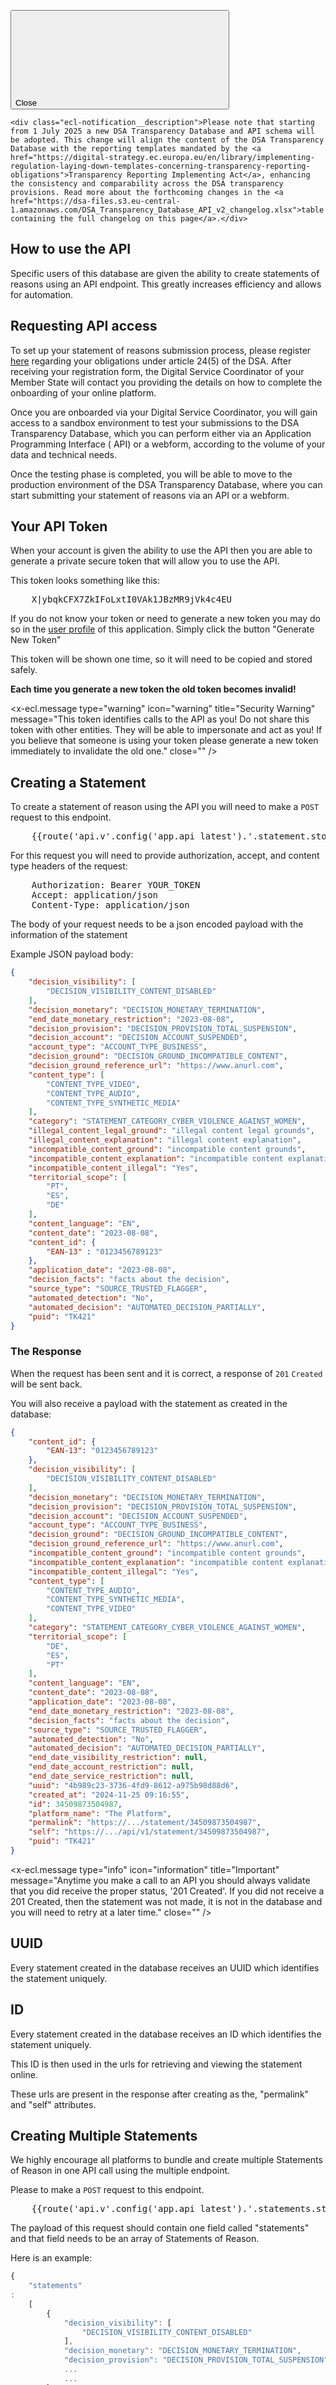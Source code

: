 <div class="ecl-notification ecl-notification--info" data-ecl-notification="" role="alert" data-ecl-auto-init="Notification" data-ecl-auto-initialized="true">

<svg class="ecl-icon ecl-icon--l ecl-notification__icon" focusable="false" aria-hidden="false" role="img">
    <title>Information</title>
    <use xlink:href="/static/ecl/images/icons/sprites/icons.svg#information"></use>
  </svg>
  <div class="ecl-notification__content"><button class="ecl-button ecl-button--tertiary ecl-notification__close ecl-button--icon-only" type="button" data-ecl-notification-close=""><span class="ecl-button__container"><span class="ecl-button__label" data-ecl-label="true">Close</span><svg class="ecl-icon ecl-icon--m ecl-button__icon" focusable="false" aria-hidden="true" data-ecl-icon="">
        </svg></span></button>

    <div class="ecl-notification__description">Please note that starting from 1 July 2025 a new DSA Transparency Database and API schema will be adopted. This change will align the content of the DSA Transparency Database with the reporting templates mandated by the <a href="https://digital-strategy.ec.europa.eu/en/library/implementing-regulation-laying-down-templates-concerning-transparency-reporting-obligations">Transparency Reporting Implementing Act</a>, enhancing the consistency and comparability across the DSA transparency provisions. Read more about the forthcoming changes in the <a href="https://dsa-files.s3.eu-central-1.amazonaws.com/DSA_Transparency_Database_API_v2_changelog.xlsx">table containing the full changelog on this page</a>.</div>

  </div>
</div>

## How to use the API

Specific users of this database are given the ability to create
statements of reasons using an API endpoint. This greatly increases
efficiency and allows for automation.

## Requesting API access

To set up your statement of reasons submission process, please
register [here](https://ec.europa.eu/eusurvey/runner/DSA-ComplianceStamentsReasons) regarding your obligations under
article 24(5) of the DSA.
After receiving your registration form, the Digital Service Coordinator of your Member State will contact you providing
the details on how to complete the onboarding of your online platform.

Once you are onboarded via your Digital Service Coordinator, you will gain access to a sandbox environment to test your
submissions to the DSA Transparency Database, which you can perform either via an Application Programming Interface (
API) or a webform, according to the volume of your data and technical needs.

Once the testing phase is completed, you will be able to move to the production environment of the DSA Transparency
Database, where you can start submitting your statement of reasons via an API or a webform.

## Your API Token

When your account is given the ability to use the API then you are able to
generate a private secure token that will allow you to use the API.

This token looks something like this:

<pre>
    X|ybqkCFX7ZkIFoLxtI0VAk1JBzMR9jVk4c4EU
</pre>

If you do not know your token or need to generate a new token you may do so
in the [user profile](/profile/start) of this application. Simply click the button "Generate New Token"

This token will be shown one time, so it will need to be copied and stored safely.

__Each time you generate a new token the old token becomes invalid!__

<x-ecl.message type="warning" icon="warning" title="Security Warning" message="This token identifies
calls to the API as you! Do not share this token with other entities.
They will be able to impersonate and act as you! If you believe that someone is using your token
please generate a new token immediately to invalidate the old one." close="" />

## Creating a Statement

To create a statement of reason using the API you will need to make a
```POST``` request to this endpoint.

<pre>
    {{route('api.v'.config('app.api_latest').'.statement.store')}}
</pre>

For this request you will need to provide authorization, accept, and content type
headers of the request:

<pre>
    Authorization: Bearer YOUR_TOKEN
    Accept: application/json
    Content-Type: application/json
</pre>

The body of your request needs to be a json encoded payload with the information of the statement

Example JSON payload body:

```json
{
    "decision_visibility": [
        "DECISION_VISIBILITY_CONTENT_DISABLED"
    ],
    "decision_monetary": "DECISION_MONETARY_TERMINATION",
    "end_date_monetary_restriction": "2023-08-08",
    "decision_provision": "DECISION_PROVISION_TOTAL_SUSPENSION",
    "decision_account": "DECISION_ACCOUNT_SUSPENDED",
    "account_type": "ACCOUNT_TYPE_BUSINESS",
    "decision_ground": "DECISION_GROUND_INCOMPATIBLE_CONTENT",
    "decision_ground_reference_url": "https://www.anurl.com",
    "content_type": [
        "CONTENT_TYPE_VIDEO",
        "CONTENT_TYPE_AUDIO",
        "CONTENT_TYPE_SYNTHETIC_MEDIA"
    ],
    "category": "STATEMENT_CATEGORY_CYBER_VIOLENCE_AGAINST_WOMEN",
    "illegal_content_legal_ground": "illegal content legal grounds",
    "illegal_content_explanation": "illegal content explanation",
    "incompatible_content_ground": "incompatible content grounds",
    "incompatible_content_explanation": "incompatible content explanation",
    "incompatible_content_illegal": "Yes",
    "territorial_scope": [
        "PT",
        "ES",
        "DE"
    ],
    "content_language": "EN",
    "content_date": "2023-08-08",
    "content_id": {
        "EAN-13" : "0123456789123"
    },
    "application_date": "2023-08-08",
    "decision_facts": "facts about the decision",
    "source_type": "SOURCE_TRUSTED_FLAGGER",
    "automated_detection": "No",
    "automated_decision": "AUTOMATED_DECISION_PARTIALLY",
    "puid": "TK421"
}
```

### The Response

When the request has been sent and it is correct, a response of ```201``` ```Created``` will be
sent back.

You will also receive a payload with the statement as created in the database:

```json
{    
    "content_id": {
        "EAN-13": "0123456789123"
    },
    "decision_visibility": [
        "DECISION_VISIBILITY_CONTENT_DISABLED"
    ],
    "decision_monetary": "DECISION_MONETARY_TERMINATION",
    "decision_provision": "DECISION_PROVISION_TOTAL_SUSPENSION",
    "decision_account": "DECISION_ACCOUNT_SUSPENDED",
    "account_type": "ACCOUNT_TYPE_BUSINESS",
    "decision_ground": "DECISION_GROUND_INCOMPATIBLE_CONTENT",
    "decision_ground_reference_url": "https://www.anurl.com",
    "incompatible_content_ground": "incompatible content grounds",
    "incompatible_content_explanation": "incompatible content explanation",
    "incompatible_content_illegal": "Yes",
    "content_type": [
        "CONTENT_TYPE_AUDIO",
        "CONTENT_TYPE_SYNTHETIC_MEDIA",
        "CONTENT_TYPE_VIDEO"
    ],
    "category": "STATEMENT_CATEGORY_CYBER_VIOLENCE_AGAINST_WOMEN",
    "territorial_scope": [
        "DE",
        "ES",
        "PT"
    ],
    "content_language": "EN",
    "content_date": "2023-08-08",
    "application_date": "2023-08-08",
    "end_date_monetary_restriction": "2023-08-08",
    "decision_facts": "facts about the decision",
    "source_type": "SOURCE_TRUSTED_FLAGGER",
    "automated_detection": "No",
    "automated_decision": "AUTOMATED_DECISION_PARTIALLY",
    "end_date_visibility_restriction": null,
    "end_date_account_restriction": null,
    "end_date_service_restriction": null,
    "uuid": "4b989c23-3736-4fd9-8612-a975b98d88d6",
    "created_at": "2024-11-25 09:16:55",
    "id": 34509873504987,
    "platform_name": "The Platform",
    "permalink": "https://.../statement/34509873504987",
    "self": "https://.../api/v1/statement/34509873504987",
    "puid": "TK421"
}
```

<x-ecl.message type="info" icon="information" title="Important" message="Anytime you make a call
to an API you should always validate that you did receive the proper status, '201 Created'.
If you did not receive a 201 Created, then the statement was not made, it is not in the database
and you will need to retry at a later time." close="" />

## UUID

Every statement created in the database receives an UUID which identifies the statement uniquely.

## ID

Every statement created in the database receives an ID which identifies the statement uniquely.

This ID is then used in the urls for retrieving and viewing the statement online.

These urls are present in the response after creating as the, "permalink" and "self" attributes.

## Creating Multiple Statements

We highly encourage all platforms to bundle and create multiple Statements of Reason in one API call using the multiple
endpoint.

Please to make a ```POST``` request to this endpoint.

<pre>
    {{route('api.v'.config('app.api_latest').'.statements.store')}}
</pre>

The payload of this request should contain one field called "statements" and that field
needs to be an array of Statements of Reason.

Here is an example:

```javascript
{
    "statements"
:
    [
        {
            "decision_visibility": [
                "DECISION_VISIBILITY_CONTENT_DISABLED"
            ],
            "decision_monetary": "DECISION_MONETARY_TERMINATION",
            "decision_provision": "DECISION_PROVISION_TOTAL_SUSPENSION",
            ...
            ...
        },
        {
            "decision_visibility": [
                "DECISION_VISIBILITY_CONTENT_DISABLED"
            ],
            "decision_monetary": "DECISION_MONETARY_TERMINATION",
            "decision_provision": "DECISION_PROVISION_TOTAL_SUSPENSION",
            ...
            ...
        },
        {
            "decision_visibility": [
                "DECISION_VISIBILITY_CONTENT_DISABLED"
            ],
            "decision_monetary": "DECISION_MONETARY_TERMINATION",
            "decision_provision": "DECISION_PROVISION_TOTAL_SUSPENSION",
            ...
            ...
        }
        ...
    ]
}
```

The multiple endpoint is capable of making 100 statements per call.

When the request has been sent and it is correct, a response of ```201``` ```Created``` will be
sent back.

The response payload when calling the multiple endpoint will be an array of the Statements of
Reason when successful. Each Statement of Reason will then have an
uuid, created_at, self, and permalink attribute to reflect that it was created.

```javascript
{
    "statements"
:
    [
        {
            "decision_visibility": [
                "DECISION_VISIBILITY_CONTENT_DEMOTED"
            ],
            "decision_monetary": "DECISION_MONETARY_OTHER",
            ...
            ...
            ...
                "uuid"
:
    "bf92a941-c77a-4b9d-a236-38956ae79cc5",
        "created_at"
:
    "2023-11-07 07:53:43",
        "platform_name"
:
    "The Platform",
        "puid"
:
    "b5ec958d-892a-4c11-a3f2-6a3ad597eeb1"
},
    {
        "decision_visibility"
    :
        [
            "DECISION_VISIBILITY_CONTENT_DEMOTED"
        ],
    ...
    ...
    ...
        "uuid"
    :
        "174a1921-0d9e-4864-b095-6774fb0237da",
            "created_at"
    :
        "2023-11-07 07:53:44",
            "platform_name"
    :
        "The Platform",
            "puid"
    :
        "a12b436a-33b1-4403-99b2-8c16e3c5502f"
    }
,
    {
        "decision_account"
    :
        "DECISION_ACCOUNT_SUSPENDED",
            "account_type"
    :
        "ACCOUNT_TYPE_PRIVATE",
            "decision_ground"
    :
        "DECISION_GROUND_INCOMPATIBLE_CONTENT",
    ...
    ...
    ...
        "uuid"
    :
        "b8f03bf5-b8fd-4987-ac56-6fe6ab155e9e",
            "created_at"
    :
        "2023-11-07 07:53:45",
            "platform_name"
    :
        "The Platform",
            "puid"
    :
        "649c58f6-8412-4100-b10c-010b76f5a41a"
    }
,
...
]
}
```

## Statement Attributes

The attributes of the statement take on two main forms.

* free textual (max character limits apply, see below)
* limited, the value provided needs to be one of the allowed options

When submitting statements please take care to not submit ANY personal data. On a
regular basis we will do checks on the database to ensure that no personal data has been
submitted. However, in accordance with Article 24(5), it is the obligation of providers of online platforms to ensure
that the information submitted does not contain personal data.

## Additional Explanation For Statement Attributes

Please refer to
our [Additional Explanation For Statement Attributes](/page/additional-explanation-for-statement-attributes) page for
more information about the attributes.

### Decision Visibility (decision_visibility)

This attribute tells us the visibility restriction of specific items of information provided by the
recipient of the service.

This attribute is mandatory only if the following fields are empty: decision_monetary, decision_provision and
decision_account

The value provided must be an array with at least one of the following:

<ul class='ecl-unordered-list'>
@php
    foreach (\App\Models\Statement::DECISION_VISIBILITIES as $key => $value) {
        echo "<li class='ecl-unordered-list__item'>";
        echo $key;
        echo "<ul class='ecl-unordered-list'><li class='ecl-unordered-list__item'>" . $value . "</li></ul>";
        echo "</li>\n";
    }
@endphp
</ul>

### Decision Visibility Other (decision_visibility_other)

This is required if DECISION_VISIBILITY_OTHER was the decision_visibility.

Limited to 500 characters.

### Monetary payments suspension, termination or other restriction (decision_monetary)

This is an attribute that gives information about the Monetary payments suspension, termination or other restriction

This attribute is mandatory only if the following fields are empty: decision_visibility, decision_provision and
decision_account

The value provided must be one of the following:

<ul class='ecl-unordered-list'>
@php
    foreach (\App\Models\Statement::DECISION_MONETARIES as $key => $value) {
        echo "<li class='ecl-unordered-list__item'>";
        echo $key;
        echo "<ul class='ecl-unordered-list'><li class='ecl-unordered-list__item'>" . $value . "</li></ul>";
        echo "</li>\n";
    }
@endphp
</ul>

### Decision Monetary Other (decision_monetary_other)

This is required if DECISION_MONETARY_OTHER was the decision_monetary.

Limited to 500 characters.

### Decision about the provisioning of the service (decision_provision)

This is an attribute that tells us about the suspension or termination of the provision of the service.

This attribute is mandatory only if the following fields are empty: decision_visibility, decision_monetary and
decision_account

The value provided must be one of the following:

<ul class='ecl-unordered-list'>
@php
    foreach (\App\Models\Statement::DECISION_PROVISIONS as $key => $value) {
        echo "<li class='ecl-unordered-list__item'>";
        echo $key;
        echo "<ul class='ecl-unordered-list'><li class='ecl-unordered-list__item'>" . $value . "</li></ul>";
        echo "</li>\n";
    }
@endphp
</ul>

### Decision about the account's status (decision_account)

This is an attribute that tells us about the account's status.

This attribute is mandatory only if the following fields are empty: decision_visibility, decision_monetary and
decision_provision

The value provided must be one of the following:

<ul class='ecl-unordered-list'>
@php
    foreach (\App\Models\Statement::DECISION_ACCOUNTS as $key => $value) {
        echo "<li class='ecl-unordered-list__item'>";
        echo $key;
        echo "<ul class='ecl-unordered-list'><li class='ecl-unordered-list__item'>" . $value . "</li></ul>";
        echo "</li>\n";
    }
@endphp
</ul>

### Account Type (account_type)

This is an attribute that tells us about the account's type.

This attribute is optional.

The value provided must be one of the following:

<ul class='ecl-unordered-list'>
@php
    foreach (\App\Models\Statement::ACCOUNT_TYPES as $key => $value) {
        echo "<li class='ecl-unordered-list__item'>";
        echo $key;
        echo "<ul class='ecl-unordered-list'><li class='ecl-unordered-list__item'>" . $value . "</li></ul>";
        echo "</li>\n";
    }
@endphp
</ul>

### Facts and circumstances relied on in taking the decision (decision_facts)

This is a required textual field to describe the facts and circumstances relied on in
taking the decision.

Limited to 5000 characters.

### Decision Grounds (decision_ground)

This is a required field and tells us the basis on which the decision was taken.

<ul class='ecl-unordered-list'>
@php
    foreach (\App\Models\Statement::DECISION_GROUNDS as $key => $value) {
        echo "<li class='ecl-unordered-list__item'>";
        echo $key;
        echo "<ul class='ecl-unordered-list'><li class='ecl-unordered-list__item'>" . $value . "</li></ul>";
        echo "</li>\n";
    }
@endphp
</ul>

### Decision Ground Reference Url (decision_ground_reference_url)

This is an url to the TOS or Law relied upon in taking the decision.

This is an optional attribute.

### Illegal Content Legal Grounds (illegal_content_legal_ground)

This is required if the DECISION_GROUND_ILLEGAL_CONTENT was the decision_ground.
It is the legal grounds relied on.

Limited to 500 characters.

### Illegal Content Explanation (illegal_content_explanation)

This is required if the DECISION_GROUND_ILLEGAL_CONTENT was the decision_ground.
This is a text that explains why the content was illegal.

Limited to 2000 characters.

### Incompatible Content Grounds (incompatible_content_ground)

This is required if DECISION_GROUND_INCOMPATIBLE_CONTENT was the decision_ground.
It is the reference to contractual grounds.

Limited to 500 characters.

### Incompatible Content Explanation (incompatible_content_explanation)

This is required if DECISION_GROUND_INCOMPATIBLE_CONTENT was the decision_ground.
This is a text that explains why the content is considered as incompatible on that ground.

Limited to 2000 characters.

### Incompatible Content Illegal (incompatible_content_illegal)

This is an optional attribute and it can be in the form "Yes" or "No".
This is a possibility to indicate that the content was not only considered incompatible but also illegal.

### Content Type (content_type)

This is a required attribute, and it tells us what type of content is targeted by the statement
of reason.

The value provided must be an array with at least one of the following:

<ul class='ecl-unordered-list'>
@php
    foreach (\App\Models\Statement::CONTENT_TYPES as $key => $value) {
        echo "<li class='ecl-unordered-list__item'>";
        echo $key;
        echo "<ul class='ecl-unordered-list'><li class='ecl-unordered-list__item'>" . $value . "</li></ul>";
        echo "</li>\n";
    }
@endphp
</ul>

### Content Type Other (content_type_other)

This is required if CONTENT_TYPE_OTHER was the content_type.
It is a content type that is not part of provided content type list.

Limited to 500 characters.

### Category (category)

This is a required attribute, and it tells us which category the statement belongs to.

The value provided must be one of the following:

<ul class='ecl-unordered-list'>
  <li class='ecl-unordered-list__item'>
    STATEMENT_CATEGORY_ANIMAL_WELFARE
    <ul class='ecl-unordered-list'>
      <li class='ecl-unordered-list__item'>Animal welfare</li>
    </ul>
  </li>
  <li class='ecl-unordered-list__item'>
    STATEMENT_CATEGORY_CONSUMER_INFORMATION
    <ul class='ecl-unordered-list'>
      <li class='ecl-unordered-list__item'>Consumer information infringements</li>
    </ul>
  </li>
  <li class='ecl-unordered-list__item'>
    STATEMENT_CATEGORY_CYBER_VIOLENCE
    <ul class='ecl-unordered-list'>
      <li class='ecl-unordered-list__item'>Cyber violence</li>
    </ul>
  </li>
  <li class='ecl-unordered-list__item'>
    STATEMENT_CATEGORY_CYBER_VIOLENCE_AGAINST_WOMEN
    <ul class='ecl-unordered-list'>
      <li class='ecl-unordered-list__item'>Cyber violence against women</li>
    </ul>
  </li>
  <li class='ecl-unordered-list__item'>
    STATEMENT_CATEGORY_DATA_PROTECTION_AND_PRIVACY_VIOLATIONS
    <ul class='ecl-unordered-list'>
      <li class='ecl-unordered-list__item'>Data protection and privacy violations</li>
    </ul>
  </li>
  <li class='ecl-unordered-list__item'>
    STATEMENT_CATEGORY_ILLEGAL_OR_HARMFUL_SPEECH
    <ul class='ecl-unordered-list'>
      <li class='ecl-unordered-list__item'>Illegal or harmful speech</li>
    </ul>
  </li>
  <li class='ecl-unordered-list__item'>
    STATEMENT_CATEGORY_INTELLECTUAL_PROPERTY_INFRINGEMENTS
    <ul class='ecl-unordered-list'>
      <li class='ecl-unordered-list__item'>Intellectual property infringements</li>
    </ul>
  </li>
  <li class='ecl-unordered-list__item'>
    STATEMENT_CATEGORY_NEGATIVE_EFFECTS_ON_CIVIC_DISCOURSE_OR_ELECTIONS
    <ul class='ecl-unordered-list'>
      <li class='ecl-unordered-list__item'>Negative effects on civic discourse or elections</li>
    </ul>
  </li>
  <li class='ecl-unordered-list__item'>
    STATEMENT_CATEGORY_NOT_SPECIFIED_NOTICE
    <ul class='ecl-unordered-list'>
      <li class='ecl-unordered-list__item'>Type of alleged illegal content not specified by the notifier</li>
    </ul>
  </li>
  <li class='ecl-unordered-list__item'>
    STATEMENT_CATEGORY_OTHER_VIOLATION_TC
    <ul class='ecl-unordered-list'>
      <li class='ecl-unordered-list__item'>Other violation of provider’s terms and conditions</li>
    </ul>
  </li>
  <li class='ecl-unordered-list__item'>
    STATEMENT_CATEGORY_PROTECTION_OF_MINORS
    <ul class='ecl-unordered-list'>
      <li class='ecl-unordered-list__item'>Protection of minors</li>
    </ul>
  </li>
  <li class='ecl-unordered-list__item'>
    STATEMENT_CATEGORY_RISK_FOR_PUBLIC_SECURITY
    <ul class='ecl-unordered-list'>
      <li class='ecl-unordered-list__item'>Risk for public security</li>
    </ul>
  </li>
  <li class='ecl-unordered-list__item'>
    STATEMENT_CATEGORY_SCAMS_AND_FRAUD
    <ul class='ecl-unordered-list'>
      <li class='ecl-unordered-list__item'>Scams and/or fraud</li>
    </ul>
  </li>
  <li class='ecl-unordered-list__item'>
    STATEMENT_CATEGORY_SELF_HARM
    <ul class='ecl-unordered-list'>
      <li class='ecl-unordered-list__item'>Self-harm</li>
    </ul>
  </li>
  <li class='ecl-unordered-list__item'>
    STATEMENT_CATEGORY_UNSAFE_AND_PROHIBITED_PRODUCTS
    <ul class='ecl-unordered-list'>
      <li class='ecl-unordered-list__item'>Unsafe, non-compliant or prohibited products</li>
    </ul>
  </li>
  <li class='ecl-unordered-list__item'>
    STATEMENT_CATEGORY_VIOLENCE
    <ul class='ecl-unordered-list'>
      <li class='ecl-unordered-list__item'>Violence</li>
    </ul>
  </li>
</ul>

### Additional Categories (category_addition)

This is an optional attribute, and it tells us which additional categories the statement belongs to.

The value provided must be one of the following:

<ul class='ecl-unordered-list'>
  <li class='ecl-unordered-list__item'>
    STATEMENT_CATEGORY_ANIMAL_WELFARE
    <ul class='ecl-unordered-list'>
      <li class='ecl-unordered-list__item'>Animal welfare</li>
    </ul>
  </li>
  <li class='ecl-unordered-list__item'>
    STATEMENT_CATEGORY_CONSUMER_INFORMATION
    <ul class='ecl-unordered-list'>
      <li class='ecl-unordered-list__item'>Consumer information infringements</li>
    </ul>
  </li>
  <li class='ecl-unordered-list__item'>
    STATEMENT_CATEGORY_CYBER_VIOLENCE
    <ul class='ecl-unordered-list'>
      <li class='ecl-unordered-list__item'>Cyber violence</li>
    </ul>
  </li>
  <li class='ecl-unordered-list__item'>
    STATEMENT_CATEGORY_CYBER_VIOLENCE_AGAINST_WOMEN
    <ul class='ecl-unordered-list'>
      <li class='ecl-unordered-list__item'>Cyber violence against women</li>
    </ul>
  </li>
  <li class='ecl-unordered-list__item'>
    STATEMENT_CATEGORY_DATA_PROTECTION_AND_PRIVACY_VIOLATIONS
    <ul class='ecl-unordered-list'>
      <li class='ecl-unordered-list__item'>Data protection and privacy violations</li>
    </ul>
  </li>
  <li class='ecl-unordered-list__item'>
    STATEMENT_CATEGORY_ILLEGAL_OR_HARMFUL_SPEECH
    <ul class='ecl-unordered-list'>
      <li class='ecl-unordered-list__item'>Illegal or harmful speech</li>
    </ul>
  </li>
  <li class='ecl-unordered-list__item'>
    STATEMENT_CATEGORY_INTELLECTUAL_PROPERTY_INFRINGEMENTS
    <ul class='ecl-unordered-list'>
      <li class='ecl-unordered-list__item'>Intellectual property infringements</li>
    </ul>
  </li>
  <li class='ecl-unordered-list__item'>
    STATEMENT_CATEGORY_NEGATIVE_EFFECTS_ON_CIVIC_DISCOURSE_OR_ELECTIONS
    <ul class='ecl-unordered-list'>
      <li class='ecl-unordered-list__item'>Negative effects on civic discourse or elections</li>
    </ul>
  </li>
  <li class='ecl-unordered-list__item'>
    STATEMENT_CATEGORY_NOT_SPECIFIED_NOTICE
    <ul class='ecl-unordered-list'>
      <li class='ecl-unordered-list__item'>Type of alleged illegal content not specified by the notifier</li>
    </ul>
  </li>
  <li class='ecl-unordered-list__item'>
    STATEMENT_CATEGORY_OTHER_VIOLATION_TC
    <ul class='ecl-unordered-list'>
      <li class='ecl-unordered-list__item'>Other violation of provider’s terms and conditions</li>
    </ul>
  </li>
  <li class='ecl-unordered-list__item'>
    STATEMENT_CATEGORY_PROTECTION_OF_MINORS
    <ul class='ecl-unordered-list'>
      <li class='ecl-unordered-list__item'>Protection of minors</li>
    </ul>
  </li>
  <li class='ecl-unordered-list__item'>
    STATEMENT_CATEGORY_RISK_FOR_PUBLIC_SECURITY
    <ul class='ecl-unordered-list'>
      <li class='ecl-unordered-list__item'>Risk for public security</li>
    </ul>
  </li>
  <li class='ecl-unordered-list__item'>
    STATEMENT_CATEGORY_SCAMS_AND_FRAUD
    <ul class='ecl-unordered-list'>
      <li class='ecl-unordered-list__item'>Scams and/or fraud</li>
    </ul>
  </li>
  <li class='ecl-unordered-list__item'>
    STATEMENT_CATEGORY_SELF_HARM
    <ul class='ecl-unordered-list'>
      <li class='ecl-unordered-list__item'>Self-harm</li>
    </ul>
  </li>
  <li class='ecl-unordered-list__item'>
    STATEMENT_CATEGORY_UNSAFE_AND_PROHIBITED_PRODUCTS
    <ul class='ecl-unordered-list'>
      <li class='ecl-unordered-list__item'>Unsafe, non-compliant or prohibited products</li>
    </ul>
  </li>
  <li class='ecl-unordered-list__item'>
    STATEMENT_CATEGORY_VIOLENCE
    <ul class='ecl-unordered-list'>
      <li class='ecl-unordered-list__item'>Violence</li>
    </ul>
  </li>
</ul>

### Category Specification (category_specification)

This is an optional attribute, and it tells us which additional keywords the statement belongs to.

The value provided must be an array with one or more of the following:

<ul class='ecl-unordered-list'>
  <li class='ecl-unordered-list__item'>
    KEYWORD_ANIMAL_HARM
    <ul class='ecl-unordered-list'>
      <li class='ecl-unordered-list__item'>Animal harm</li>
    </ul>
  </li>
  <li class='ecl-unordered-list__item'>
    KEYWORD_ADULT_SEXUAL_MATERIAL
    <ul class='ecl-unordered-list'>
      <li class='ecl-unordered-list__item'>Adult sexual material</li>
    </ul>
  </li>
  <li class='ecl-unordered-list__item'>
    KEYWORD_AGE_SPECIFIC_RESTRICTIONS
    <ul class='ecl-unordered-list'>
      <li class='ecl-unordered-list__item'>Age-specific restrictions</li>
    </ul>
  </li>
  <li class='ecl-unordered-list__item'>
    KEYWORD_AGE_SPECIFIC_RESTRICTIONS_MINORS
    <ul class='ecl-unordered-list'>
      <li class='ecl-unordered-list__item'>Age-specific restrictions concerning minors</li>
    </ul>
  </li>
  <li class='ecl-unordered-list__item'>
    KEYWORD_BIOMETRIC_DATA_BREACH
    <ul class='ecl-unordered-list'>
      <li class='ecl-unordered-list__item'>Biometric data breach</li>
    </ul>
  </li>
  <li class='ecl-unordered-list__item'>
    KEYWORD_BULLYING_AGAINST_GIRLS
    <ul class='ecl-unordered-list'>
      <li class='ecl-unordered-list__item'>Cyber bullying and intimidation against girls</li>
    </ul>
  </li>
  <li class='ecl-unordered-list__item'>
    KEYWORD_CHILD_SEXUAL_ABUSE_MATERIAL
    <ul class='ecl-unordered-list'>
      <li class='ecl-unordered-list__item'>Child sexual abuse material</li>
    </ul>
  </li>
  <li class='ecl-unordered-list__item'>
    KEYWORD_CHILD_SEXUAL_ABUSE_MATERIAL_DEEPFAKE
    <ul class='ecl-unordered-list'>
      <li class='ecl-unordered-list__item'>Child sexual abuse material containing deepfake or similar technology</li>
    </ul>
  </li>
  <li class='ecl-unordered-list__item'>
    KEYWORD_CONTENT_PROMOTING_EATING_DISORDERS
    <ul class='ecl-unordered-list'>
      <li class='ecl-unordered-list__item'>Content promoting eating disorders</li>
    </ul>
  </li>
  <li class='ecl-unordered-list__item'>
    KEYWORD_COORDINATED_HARM
    <ul class='ecl-unordered-list'>
      <li class='ecl-unordered-list__item'>Coordinated harm</li>
    </ul>
  </li>
  <li class='ecl-unordered-list__item'>
    KEYWORD_COPYRIGHT_INFRINGEMENT
    <ul class='ecl-unordered-list'>
      <li class='ecl-unordered-list__item'>Copyright infringements</li>
    </ul>
  </li>
  <li class='ecl-unordered-list__item'>
    KEYWORD_CYBER_BULLYING_INTIMIDATION
    <ul class='ecl-unordered-list'>
      <li class='ecl-unordered-list__item'>Cyber bullying and intimidation</li>
    </ul>
  </li>
  <li class='ecl-unordered-list__item'>
    KEYWORD_CYBER_HARASSMENT
    <ul class='ecl-unordered-list'>
      <li class='ecl-unordered-list__item'>Cyber harassment</li>
    </ul>
  </li>
  <li class='ecl-unordered-list__item'>
    KEYWORD_CYBER_HARASSMENT_AGAINST_WOMEN
    <ul class='ecl-unordered-list'>
      <li class='ecl-unordered-list__item'>Cyber harassment against women</li>
    </ul>
  </li>
  <li class='ecl-unordered-list__item'>
    KEYWORD_CYBER_INCITEMENT
    <ul class='ecl-unordered-list'>
      <li class='ecl-unordered-list__item'>Cyber incitement to hatred or violence</li>
    </ul>
  </li>
  <li class='ecl-unordered-list__item'>
    KEYWORD_CYBER_STALKING
    <ul class='ecl-unordered-list'>
      <li class='ecl-unordered-list__item'>Cyber stalking</li>
    </ul>
  </li>
  <li class='ecl-unordered-list__item'>
    KEYWORD_CYBER_STALKING_AGAINST_WOMEN
    <ul class='ecl-unordered-list'>
      <li class='ecl-unordered-list__item'>Cyber stalking against women </li>
    </ul>
  </li>
  <li class='ecl-unordered-list__item'>
    KEYWORD_DATA_FALSIFICATION
    <ul class='ecl-unordered-list'>
      <li class='ecl-unordered-list__item'>Data falsification</li>
    </ul>
  </li>
  <li class='ecl-unordered-list__item'>
    KEYWORD_DEFAMATION
    <ul class='ecl-unordered-list'>
      <li class='ecl-unordered-list__item'>Defamation</li>
    </ul>
  </li>
  <li class='ecl-unordered-list__item'>
    KEYWORD_DESIGN_INFRINGEMENT
    <ul class='ecl-unordered-list'>
      <li class='ecl-unordered-list__item'>Design infringements</li>
    </ul>
  </li>
  <li class='ecl-unordered-list__item'>
    KEYWORD_DISCRIMINATION
    <ul class='ecl-unordered-list'>
      <li class='ecl-unordered-list__item'>Discrimination</li>
    </ul>
  </li>
  <li class='ecl-unordered-list__item'>
    KEYWORD_MISINFORMATION_DISINFORMATION
    <ul class='ecl-unordered-list'>
      <li class='ecl-unordered-list__item'>Misinformation, disinformation, foreign information manipulation and interference</li>
    </ul>
  </li>
  <li class='ecl-unordered-list__item'>
    KEYWORD_FEMALE_GENDERED_DISINFORMATION
    <ul class='ecl-unordered-list'>
      <li class='ecl-unordered-list__item'>Gendered disinformation</li>
    </ul>
  </li>
  <li class='ecl-unordered-list__item'>
    KEYWORD_GEOGRAPHIC_INDICATIONS_INFRINGEMENT
    <ul class='ecl-unordered-list'>
      <li class='ecl-unordered-list__item'>Geographic indications infringements</li>
    </ul>
  </li>
  <li class='ecl-unordered-list__item'>
    KEYWORD_GEOGRAPHICAL_REQUIREMENTS
    <ul class='ecl-unordered-list'>
      <li class='ecl-unordered-list__item'>Geographical requirements</li>
    </ul>
  </li>
  <li class='ecl-unordered-list__item'>
    KEYWORD_GOODS_SERVICES_NOT_PERMITTED
    <ul class='ecl-unordered-list'>
      <li class='ecl-unordered-list__item'>Goods/services not permitted to be offered on the platform</li>
    </ul>
  </li>
  <li class='ecl-unordered-list__item'>
    KEYWORD_GROOMING_SEXUAL_ENTICEMENT_MINORS
    <ul class='ecl-unordered-list'>
      <li class='ecl-unordered-list__item'>Grooming/sexual enticement of minors</li>
    </ul>
  </li>
  <li class='ecl-unordered-list__item'>
    KEYWORD_HATE_SPEECH
    <ul class='ecl-unordered-list'>
      <li class='ecl-unordered-list__item'>Illegal incitement to violence and hatred based on protected characteristics (hate speech)</li>
    </ul>
  </li>
  <li class='ecl-unordered-list__item'>
    KEYWORD_HIDDEN_ADVERTISEMENT
    <ul class='ecl-unordered-list'>
      <li class='ecl-unordered-list__item'>Hidden advertisement or commercial communication, including by influencers</li>
    </ul>
  </li>
  <li class='ecl-unordered-list__item'>
    KEYWORD_HUMAN_EXPLOITATION
    <ul class='ecl-unordered-list'>
      <li class='ecl-unordered-list__item'>Human exploitation</li>
    </ul>
  </li>
  <li class='ecl-unordered-list__item'>
    KEYWORD_HUMAN_TRAFFICKING
    <ul class='ecl-unordered-list'>
      <li class='ecl-unordered-list__item'>Human trafficking</li>
    </ul>
  </li>
  <li class='ecl-unordered-list__item'>
    KEYWORD_ILLEGAL_ORGANIZATIONS
    <ul class='ecl-unordered-list'>
      <li class='ecl-unordered-list__item'>Illegal organizations</li>
    </ul>
  </li>
  <li class='ecl-unordered-list__item'>
    KEYWORD_IMPERSONATION_ACCOUNT_HIJACKING
    <ul class='ecl-unordered-list'>
      <li class='ecl-unordered-list__item'>Impersonation or account hijacking</li>
    </ul>
  </li>
  <li class='ecl-unordered-list__item'>
    KEYWORD_INAUTHENTIC_ACCOUNTS
    <ul class='ecl-unordered-list'>
      <li class='ecl-unordered-list__item'>Inauthentic accounts</li>
    </ul>
  </li>
  <li class='ecl-unordered-list__item'>
    KEYWORD_INAUTHENTIC_LISTINGS
    <ul class='ecl-unordered-list'>
      <li class='ecl-unordered-list__item'>Inauthentic listings</li>
    </ul>
  </li>
  <li class='ecl-unordered-list__item'>
    KEYWORD_INAUTHENTIC_USER_REVIEWS
    <ul class='ecl-unordered-list'>
      <li class='ecl-unordered-list__item'>Inauthentic user reviews</li>
    </ul>
  </li>
  <li class='ecl-unordered-list__item'>
    KEYWORD_INCITEMENT_AGAINST_WOMEN
    <ul class='ecl-unordered-list'>
      <li class='ecl-unordered-list__item'>Illegal incitement to violence and hatred against women</li>
    </ul>
  </li>
  <li class='ecl-unordered-list__item'>
    KEYWORD_INCITEMENT_VIOLENCE_HATRED
    <ul class='ecl-unordered-list'>
      <li class='ecl-unordered-list__item'>General calls or incitement to violence and/or hatred</li>
    </ul>
  </li>
  <li class='ecl-unordered-list__item'>
    KEYWORD_INSUFFICIENT_INFORMATION_ON_TRADERS
    <ul class='ecl-unordered-list'>
      <li class='ecl-unordered-list__item'>Insufficient information on traders</li>
    </ul>
  </li>
  <li class='ecl-unordered-list__item'>
    KEYWORD_LANGUAGE_REQUIREMENTS
    <ul class='ecl-unordered-list'>
      <li class='ecl-unordered-list__item'>Language requirements</li>
    </ul>
  </li>
  <li class='ecl-unordered-list__item'>
    KEYWORD_MISLEADING_INFO_CONSUMER_RIGHTS
    <ul class='ecl-unordered-list'>
      <li class='ecl-unordered-list__item'>Misleading information about the consumer’s rights</li>
    </ul>
  </li>
  <li class='ecl-unordered-list__item'>
    KEYWORD_MISLEADING_INFO_GOODS_SERVICES
    <ul class='ecl-unordered-list'>
      <li class='ecl-unordered-list__item'>Misleading information about the characteristics of the goods and services</li>
    </ul>
  </li>
  <li class='ecl-unordered-list__item'>
    KEYWORD_MISSING_PROCESSING_GROUND
    <ul class='ecl-unordered-list'>
      <li class='ecl-unordered-list__item'>Missing processing ground for data</li>
    </ul>
  </li>
  <li class='ecl-unordered-list__item'>
    KEYWORD_NON_CONSENSUAL_IMAGE_SHARING
    <ul class='ecl-unordered-list'>
      <li class='ecl-unordered-list__item'>Non-consensual (intimate) material sharing, including (image-based) sexual abuse (excluding content depicting minors)</li>
    </ul>
  </li>
  <li class='ecl-unordered-list__item'>
    KEYWORD_NON_CONSENSUAL_IMAGE_SHARING_AGAINST_WOMEN
    <ul class='ecl-unordered-list'>
      <li class='ecl-unordered-list__item'>Non-consensual (intimate) material sharing against women, including (image-based) sexual abuse against women (excluding content depicting minors)</li>
    </ul>
  </li>
  <li class='ecl-unordered-list__item'>
    KEYWORD_NON_CONSENSUAL_MATERIAL_DEEPFAKE
    <ul class='ecl-unordered-list'>
      <li class='ecl-unordered-list__item'>Non-consensual sharing of material containing deepfake or similar technology using a third party's features (excluding content depicting minors)</li>
    </ul>
  </li>
  <li class='ecl-unordered-list__item'>
    KEYWORD_NON_CONSENSUAL_MATERIAL_DEEPFAKE_AGAINST_WOMEN
    <ul class='ecl-unordered-list'>
      <li class='ecl-unordered-list__item'>Non-consensual sharing of material containing deepfake or similar technology using a third party's features against women (excluding content depicting minors)</li>
    </ul>
  </li>
  <li class='ecl-unordered-list__item'>
    KEYWORD_NONCOMPLIANCE_PRICING
    <ul class='ecl-unordered-list'>
      <li class='ecl-unordered-list__item'>Non-compliance with pricing regulations</li>
    </ul>
  </li>
  <li class='ecl-unordered-list__item'>
    KEYWORD_NUDITY
    <ul class='ecl-unordered-list'>
      <li class='ecl-unordered-list__item'>Nudity</li>
    </ul>
  </li>
  <li class='ecl-unordered-list__item'>
    KEYWORD_PATENT_INFRINGEMENT
    <ul class='ecl-unordered-list'>
      <li class='ecl-unordered-list__item'>Patent infringements</li>
    </ul>
  </li>
  <li class='ecl-unordered-list__item'>
    KEYWORD_PHISHING
    <ul class='ecl-unordered-list'>
      <li class='ecl-unordered-list__item'>Phishing</li>
    </ul>
  </li>
  <li class='ecl-unordered-list__item'>
    KEYWORD_PROHIBITED_PRODUCTS
    <ul class='ecl-unordered-list'>
      <li class='ecl-unordered-list__item'>Prohibited or restricted products</li>
    </ul>
  </li>
  <li class='ecl-unordered-list__item'>
    KEYWORD_PYRAMID_SCHEMES
    <ul class='ecl-unordered-list'>
      <li class='ecl-unordered-list__item'>Pyramid schemes</li>
    </ul>
  </li>
  <li class='ecl-unordered-list__item'>
    KEYWORD_RIGHT_TO_BE_FORGOTTEN
    <ul class='ecl-unordered-list'>
      <li class='ecl-unordered-list__item'>Right to be forgotten</li>
    </ul>
  </li>
  <li class='ecl-unordered-list__item'>
    KEYWORD_OTHER
    <ul class='ecl-unordered-list'>
      <li class='ecl-unordered-list__item'>Not captured by any other keyword</li>
    </ul>
  </li>



  <li class='ecl-unordered-list__item'>
    KEYWORD_RISK_ENVIRONMENTAL_DAMAGE
    <ul class='ecl-unordered-list'>
      <li class='ecl-unordered-list__item'>Risk for environmental damage</li>
    </ul>
  </li>
  <li class='ecl-unordered-list__item'>
    KEYWORD_RISK_PUBLIC_HEALTH
    <ul class='ecl-unordered-list'>
      <li class='ecl-unordered-list__item'>Risk for public health</li>
    </ul>
  </li>
  <li class='ecl-unordered-list__item'>
    KEYWORD_SELF_MUTILATION
    <ul class='ecl-unordered-list'>
      <li class='ecl-unordered-list__item'>Self-mutilation</li>
    </ul>
  </li>
  <li class='ecl-unordered-list__item'>
    KEYWORD_STALKING
    <ul class='ecl-unordered-list'>
      <li class='ecl-unordered-list__item'>Stalking</li>
    </ul>
  </li>
  <li class='ecl-unordered-list__item'>
    KEYWORD_SUICIDE
    <ul class='ecl-unordered-list'>
      <li class='ecl-unordered-list__item'>Suicide</li>
    </ul>
  </li>
  <li class='ecl-unordered-list__item'>
    KEYWORD_TERRORIST_CONTENT
    <ul class='ecl-unordered-list'>
      <li class='ecl-unordered-list__item'>Terrorist content</li>
    </ul>
  </li>
  <li class='ecl-unordered-list__item'>
    KEYWORD_TRADE_SECRET_INFRINGEMENT
    <ul class='ecl-unordered-list'>
      <li class='ecl-unordered-list__item'>Trade secret infringements</li>
    </ul>
  </li>
  <li class='ecl-unordered-list__item'>
    KEYWORD_TRADEMARK_INFRINGEMENT
    <ul class='ecl-unordered-list'>
      <li class='ecl-unordered-list__item'>Trademark infringements</li>
    </ul>
  </li>
  <li class='ecl-unordered-list__item'>
    KEYWORD_TRAFFICKING_WOMEN_GIRLS
    <ul class='ecl-unordered-list'>
      <li class='ecl-unordered-list__item'>Trafficking in women and girls</li>
    </ul>
  </li>
  <li class='ecl-unordered-list__item'>
    KEYWORD_UNLAWFUL_SALE_ANIMALS
    <ul class='ecl-unordered-list'>
      <li class='ecl-unordered-list__item'>Unlawful sale of animals</li>
    </ul>
  </li>
  <li class='ecl-unordered-list__item'>
    KEYWORD_UNSAFE_CHALLENGES
    <ul class='ecl-unordered-list'>
      <li class='ecl-unordered-list__item'>Unsafe challenges</li>
    </ul>
  </li>
  <li class='ecl-unordered-list__item'>
    KEYWORD_UNSAFE_PRODUCTS
    <ul class='ecl-unordered-list'>
      <li class='ecl-unordered-list__item'>Unsafe or non-compliant products</li>
    </ul>
  </li>
  <li class='ecl-unordered-list__item'>
    KEYWORD_VIOLATION_EU_LAW
    <ul class='ecl-unordered-list'>
      <li class='ecl-unordered-list__item'>Violation of EU law relevant to civic discourse or elections</li>
    </ul>
  </li>
  <li class='ecl-unordered-list__item'>
    KEYWORD_VIOLATION_NATIONAL_LAW
    <ul class='ecl-unordered-list'>
      <li class='ecl-unordered-list__item'>Violation of national law relevant to civic discourse or elections</li>
    </ul>
  </li>
  <li class='ecl-unordered-list__item'>
    KEYWORD_OTHER
    <ul class='ecl-unordered-list'>
      <li class='ecl-unordered-list__item'>Not captured by any other keyword</li>
    </ul>
  </li>
</ul>

### Content identifier (content_id)

This is an optional attribute, which allows to track existing identifiers of illegal content in key-value format.

The attribute must be provided in key-value format.

Currently, the only foreseen key that will be accepted is “EAN-13”, with which a product identifier in the form of an
EAN-13 code can be submitted as a value.

### Other Keyword (category_specification_other)

This field can be provided if KEYWORD_OTHER is part of the category_specification.

Limited to 500 characters.

### Territorial Scope (territorial_scope)

This is a required attribute that defines territorial scope of the restriction. Each value must be the 2-letter iso code
for the country and the countries must be (EU/EEA) countries.

The value provided must be an array.

Allowed values are:

@php echo implode(', ', \App\Services\EuropeanCountriesService::EUROPEAN_COUNTRY_CODES); @endphp

For European Union (EU) use:

@php echo '["' . implode('", "', \App\Services\EuropeanCountriesService::EUROPEAN_UNION_COUNTRY_CODES) . '"]'; @endphp

For European Economic Area (EEA) use:

@php echo '["' . implode('", "', \App\Services\EuropeanCountriesService::EUROPEAN_ECONOMIC_AREA_COUNTRY_CODES) . '"]';
@endphp

### Content Language (content_language)

This is the language that the content was in.

This attribute is optional.

The value though must be one of the uppercase two
letter [ISO 639-1](https://en.wikipedia.org/wiki/List_of_ISO_639-1_codes) codes.

Ex,

@php echo '"' . implode('", "', \App\Services\EuropeanLanguagesService::EUROPEAN_LANGUAGE_CODES) . '"'; @endphp

### Content Date (content_date)

This is a required date field that indicates the upload or posting date of the content. The date should follow this
format:

```YYYY-MM-DD```

The day and the month have leading zeroes.

The date must be after or equal to 2000-01-01.

### Application Date (application_date)

This is the date that this decision starts from. The date needs to take the form of:

```YYYY-MM-DD```

The day and the month have leading zeroes.

The date must be after or equal to 2020-01-01.

### End Date of account restriction (end_date_account_restriction)

This is the date that the decision on the account ends. Leave blank for indefinite.

The date needs to take the form of:

```YYYY-MM-DD```

The day and the month have leading zeroes.

The date must be after or equal to the application date.

### End Date of monetary restriction (end_date_monetary_restriction)

This is the date that the monetary decision ends. Leave blank for indefinite.

The date needs to take the form of:

```YYYY-MM-DD```

The day and the month have leading zeroes.

The date must be after or equal to the application date.

### End Date of service restriction (end_date_service_restriction)

This is the date that the provision decision ends. Leave blank for indefinite.

The date needs to take the form of:

```YYYY-MM-DD```

The day and the month have leading zeroes.

The date must be after or equal to the application date.

### End Date of visibility restriction (end_date_visibility_restriction)

This is the date that the visibility decision ends. Leave blank for indefinite.

The date needs to take the form of:

```YYYY-MM-DD```

The day and the month have leading zeroes.

The date must be after or equal to the application date.

### Information source (source_type)

This is a required field and tells us the facts and circumstances
relied upon in taking the decision.

The value provided must be one of the following:

<ul class='ecl-unordered-list'>
@php
    foreach (\App\Models\Statement::SOURCE_TYPES as $key => $value) {
        echo "<li class='ecl-unordered-list__item'>";
        echo $key;
        echo "<ul class='ecl-unordered-list'><li class='ecl-unordered-list__item'>" . $value . "</li></ul>";
        echo "</li>\n";
    }
@endphp
</ul>

### Source Identity (source_identity)

This is an optional field to describe the source/notifier if needed. Will not be taken into account if the 'source_type'
is set to 'SOURCE_VOLUNTARY'

Limited to 500 characters.

### Automated Detection (automated_detection)

This is a required attribute and it must be in the form "Yes" or "No".
This indicates to us that decision taken in respect of automatically detected means.

### Automated Decision (automated_decision)

This is a required attribute and it must be one of the following:

<ul class='ecl-unordered-list'>
@php
    foreach (\App\Models\Statement::AUTOMATED_DECISIONS as $key => $value) {
        echo "<li class='ecl-unordered-list__item'>";
        echo $key;
        echo "<ul class='ecl-unordered-list'><li class='ecl-unordered-list__item'>" . $value . "</li></ul>";
        echo "</li>\n";
    }
@endphp
</ul>

### Platform Unique Identifier (puid)

This is a string that uniquely identifies this statement within the platform. This attribute is required and it must be
unique within your platform.

Limited to 500 characters and must contain alphanumeric characters (a-z, A-Z, 0-9), hyphens "-" and underscores "_"only.
No spaces, new-line or any other special characters are accepted.

## Existing PUID

This endpoint allows you to determine whether a given PUID (Persistent Unique Identifier) is already associated with a Statement of Reason (SoR).

To check if an existing PUID is already used in a statement of reason using the API you will need to make a
```GET``` request to this endpoint.

<pre>
    {{route('api.v'.config('app.api_latest').'.statement.existing-puid', ['puid' => '&lt;PUID&gt;'])}}
</pre>

Replace ```<PUID>``` with the actual PUID you want to check.

### Required Headers

<pre>
    Authorization: Bearer YOUR_TOKEN
    Accept: application/json
    Content-Type: application/json
</pre>

### Responses

#### 1. SoR Not Found

* HTTP Status: ```404 Not Found```
* Response Body

```javascript
{
    "message": "statement of reason not found",
        "puid": "YOUR_PUID"
}
```

#### 2. SoR Found

* HTTP Status: ```302 Found```.
* Response Body

```javascript
{
    "message": "statement of reason found",
        "puid": "YOUR_PUID"
}
```

## Errors

When a call to the API has been made AND there was an error in the call you may
expect the following to occur:

- You will NOT receive a HTTP Status Code ```201 Created```.
- The statement of reason has NOT been created.
- You receive back a payload that has more information in it.

For Ex,

You made an API with a blank JSON payload or an invalid JSON payload.

```javascript
{
}
```

The HTTP Status code coming back will be ```422 Unproccessable Content```

The payload body will be a JSON object containing more information and the errors in the API call.

```javascript
{
    "message"
:
    "The decision visibility field is required when none of decision monetary / decision provision / decision account are present. (and 13 more errors)",
        "errors"
:
    {
        "decision_visibility"
    :
        [
            "The decision visibility field is required when none of decision monetary / decision provision / decision account are present."
        ],
            "decision_monetary"
    :
        [
            "The decision monetary field is required when none of decision visibility / decision provision / decision account are present."
        ],
            "decision_provision"
    :
        [
            "The decision provision field is required when none of decision visibility / decision monetary / decision account are present."
        ],
            "decision_account"
    :
        [
            "The decision account field is required when none of decision visibility / decision monetary / decision provision are present."
        ],
            "decision_ground"
    :
        [
            "The decision ground field is required."
        ],
            "content_type"
    :
        [
            "The content type field is required."
        ],
            "category"
    :
        [
            "The category field is required."
        ],
            "application_date"
    :
        [
            "The application date field is required."
        ],
            "decision_facts"
    :
        [
            "The decision facts field is required."
        ],
            "source_type"
    :
        [
            "The source type field is required."
        ],
            "automated_detection"
    :
        [
            "The automated detection field is required."
        ],
            "automated_decision"
    :
        [
            "The automated decision field is required."
        ],
            "puid"
    :
        [
            "The puid field is required."
        ]
    }
}
```

The error messages for the individual fields will vary depending on what was attempted.

Such as the following:

If you sent

```
{
    ...
    "automated_decision":"maybe"
    ...
}
```

"Maybe" is not a valid value for automated_decision. (only "Yes" or "No")

```javascript
{
    "message"
:
    "The selected automated decision is invalid.",
        "errors"
:
    {
        "automated_decision"
    :
        [
            "The selected automated decision is invalid."
        ]
    }
}
```

### Errors when Creating Multiple Statements of Reason

When you are you calling the multiple endpoint you will encounter the same errors as the single endpoint.
However, the errors will be indexed to the Statement of Reason that you are trying to create.

ex,

```javascript
{
    "errors"
:
    {
        "statement_0"
    :
        {
            "decision_monetary"
        :
            [
                "The selected decision monetary is invalid."
            ],
                "decision_ground"
        :
            [
                "The selected decision ground is invalid."
            ],
                "automated_detection"
        :
            [
                "The automated detection field is required."
            ]
        }
    ,
        "statement_2"
    :
        {
            "decision_provision"
        :
            [
                "The selected decision provision is invalid."
            ]
        }
    }
}
```

This means that the decision monetary, the decision ground and the automated detection fields were invalid in the
statement of reason at position 0 in the array.
This means that the decision provision is invalid in the statement of reason at position 2 in the array.

In this case, **NONE** of the statements where created, the request needs to be fixed and resent.

### Token Error

Another common error that may occur when calling the API is that the authorization token is not valid.

This will result in a HTTP status code of ```401 Unauthorized```

The API authorization token needs to be double checked or a new API authorization token needs to be
generated. See again the section above: [Your API Token](#your-api-token)

In addition to the common ```422``` and ```401``` errors, Any of the standard 4XX HTTP can be
encountered. 4XX statuses generally indicate that there is an issue with your request. Please try to
troubleshoot and resolve the problem.

When there is an error of 5XX we are immediately notified and there is no need
to report the issue.

### PUID Error

When you attempt to create a statement for your platform and there exists a statement with the same puid, the
response will still be ```422 Unproccessable Content``` and the error returned will contain the existing
the statement. This will look like the following:

```javascript
{
    "message"
:
    "The identifier given is not unique within this platform.",
        "errors"
:
    {
        "puid"
    :
        [
            "The identifier given is not unique within this platform."
        ]
    }
,
    "existing"
:
    {
        "uuid"
    :
        "6bf8beb0-765c-4e79-8cb1-dc93fc7478bb",
            "decision_visibility"
    :
        [
            ...
        ],
    ...
        "permalink"
    :
        "... /statement/6bf8beb0-765c-4e79-8cb1-dc93fc7478bb",
            "self"
    :
        "... /api/v1/statement/6bf8beb0-765c-4e79-8cb1-dc93fc7478bb"
    }
}
```

## Source Code

The source code for this application can be viewed here:

[DSA Transparency Database Source - GitHub](https://github.com/digital-services-act/transparency-database)

Using the repository code you can even setup and run a local replica development testing area.

Within the github environment you are also more than welcome to give pull requests and
reviews concerning the source code. 
